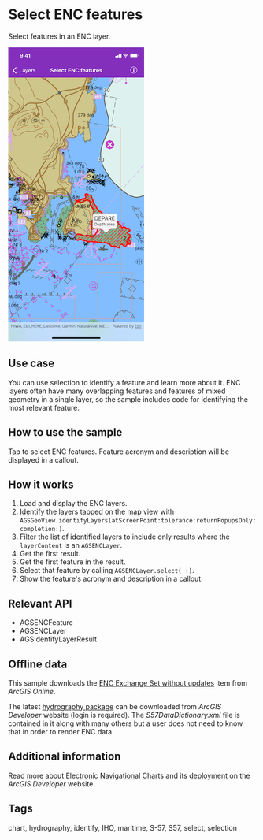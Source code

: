 # Select ENC features

Select features in an ENC layer.

![Image of select ENC features](select-enc-features.png)

## Use case

You can use selection to identify a feature and learn more about it. ENC layers often have many overlapping features and features of mixed geometry in a single layer, so the sample includes code for identifying the most relevant feature.

## How to use the sample

Tap to select ENC features. Feature acronym and description will be displayed in a callout.

## How it works

1. Load and display the ENC layers.
2. Identify the layers tapped on the map view with `AGSGeoView.identifyLayers(atScreenPoint:tolerance:returnPopupsOnly:completion:)`.
3. Filter the list of identified layers to include only results where the `layerContent` is an `AGSENCLayer`.
4. Get the first result.
5. Get the first feature in the result.
6. Select that feature by calling `AGSENCLayer.select(_:)`.
7. Show the feature's acronym and description in a callout.

## Relevant API

* AGSENCFeature
* AGSENCLayer
* AGSIdentifyLayerResult

## Offline data

This sample downloads the [ENC Exchange Set without updates](https://www.arcgis.com/home/item.html?id=9d2987a825c646468b3ce7512fb76e2d) item from *ArcGIS Online*.

The latest [hydrography package](https://developers.arcgis.com/downloads/data) can be downloaded from *ArcGIS Developer* website (login is required). The *S57DataDictionary.xml* file is contained in it along with many others but a user does not need to know that in order to render ENC data.

## Additional information

Read more about [Electronic Navigational Charts](https://developers.arcgis.com/ios/layers/display-electronic-navigational-charts/) and its [deployment](https://developers.arcgis.com/ios/license-and-deployment/deployment/#enc-electronic-navigational-charts-style-directory) on the *ArcGIS Developer* website.

## Tags

chart, hydrography, identify, IHO, maritime, S-57, S57, select, selection
